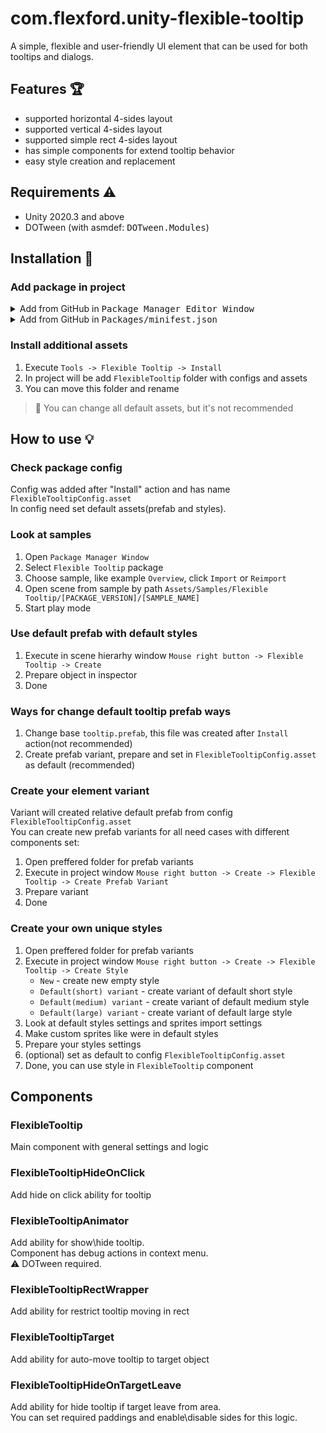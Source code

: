 # com.flexford.unity-flexible-tooltip

A simple, flexible and user-friendly UI element that can be used for both tooltips and dialogs.

## Features 🏆
- supported horizontal 4-sides layout
- supported vertical 4-sides layout
- supported simple rect 4-sides layout
- has simple components for extend tooltip behavior
- easy style creation and replacement

## Requirements ⚠️
- Unity 2020.3 and above
- DOTween (with asmdef: <kbd>DOTween.Modules</kbd>)

## Installation 💾

### Add package in project
<details>
<summary>Add from GitHub in <kbd>Package Manager Editor Window</kbd></summary>

- open Package Manager
- click `+`
- select `Add from Git URL`
- paste `https://github.com/AlexZonov/unity-flexible-tooltip.git`
- click `Add`
</details>

<details>
<summary>Add from GitHub in <kbd>Packages/minifest.json</kbd></summary>

- open `Packages/minifest.json`
- add `"com.flexford.unity-flexible-tooltip": "git+https://github.com/AlexZonov/unity-flexible-tooltip.git"` + version if need (`#v1.0.0`)
- save
</details>

### Install additional assets
1) Execute `Tools -> Flexible Tooltip -> Install`
2) In project will be add `FlexibleTooltip` folder with configs and assets
3) You can move this folder and rename

> 📌 You can change all default assets, but it's not recommended

## How to use 💡

### Check package config
Config was added after "Install" action and has name `FlexibleTooltipConfig.asset`  
In config need set default assets(prefab and styles).

### Look at samples
1) Open `Package Manager Window`  
2) Select `Flexible Tooltip` package
3) Choose sample, like example `Overview`, click `Import` or `Reimport`  
4) Open scene from sample by path `Assets/Samples/Flexible Tooltip/[PACKAGE_VERSION]/[SAMPLE_NAME]`  
5) Start play mode

### Use default prefab with default styles
1) Execute in scene hierarhy window `Mouse right button -> Flexible Tooltip -> Create`  
2) Prepare object in inspector
3) Done

### Ways for change default tooltip prefab ways
1) Change base `tooltip.prefab`, this file was created after `Install` action(not recommended)
2) Create prefab variant, prepare and set in `FlexibleTooltipConfig.asset` as default (recommended)

### Create your element variant
Variant will created relative default prefab from config `FlexibleTooltipConfig.asset`   
You can create new prefab variants for all need cases with different components set:
1) Open preffered folder for prefab variants
2) Execute in project window `Mouse right button -> Create -> Flexible Tooltip -> Create Prefab Variant`  
3) Prepare variant
4) Done

### Create your own unique styles
1) Open preffered folder for prefab variants
2) Execute in project window `Mouse right button -> Create -> Flexible Tooltip -> Create Style`
   - `New` - create new empty style
   - `Default(short) variant` - create variant of default short style
   - `Default(medium) variant` - create variant of default medium style
   - `Default(large) variant` - create variant of default large style
3) Look at default styles settings and sprites import settings
4) Make custom sprites like were in default styles
5) Prepare your styles settings
6) (optional) set as default to config `FlexibleTooltipConfig.asset`
7) Done, you can use style in `FlexibleTooltip` component

## Components

### FlexibleTooltip
Main component with general settings and logic

### FlexibleTooltipHideOnClick
Add hide on click ability for tooltip

### FlexibleTooltipAnimator
Add ability for show\hide tooltip.  
Component has debug actions in context menu.  
⚠️ DOTween required.

### FlexibleTooltipRectWrapper
Add ability for restrict tooltip moving in rect

### FlexibleTooltipTarget
Add ability for auto-move tooltip to target object

### FlexibleTooltipHideOnTargetLeave
Add ability for hide tooltip if target leave from area.  
You can set required paddings and enable\disable sides for this logic.
